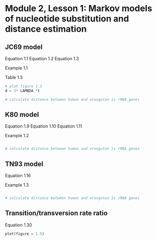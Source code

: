 # Module 2, Lesson 1: Markov models of nucleotide substitution and distance estimation



## JC69 model

Equation 1.1
Equation 1.2
Equation 1.3



Example 1.1

Table 1.3


```python
# plot figure 1.3
d = 3* LAMBDA *t

# calculate distance between human and orangutan 1s rRNA genes
```
## K80 model

Equation 1.9
Equation 1.10
Equation 1.11

Example 1.2
```python

# calculate distance between human and orangutan 1s rRNA genes
```


## TN93 model

Equation 1.16

Example 1.3

```python

# calculate distance between human and orangutan 1s rRNA genes
```



## Transition/transversion rate ratio

Equation 1.30

```python
plot(figure = 1.5)
```
